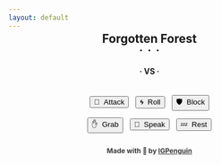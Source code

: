 ```yaml
---
layout: default
---
```

<meta http-equiv="Permissions-Policy" content="interest-cohort=()">
<meta name="twitter:card" content="summary" />
<meta name="twitter:site" content="{{ page.title }}" />
<meta name="twitter:title" content="{{ page.title }}" />
<meta name="twitter:image" content="{{ page.title_image }}" />

<script src="https://ajax.googleapis.com/ajax/libs/jquery/3.5.1/jquery.min.js"></script>
<link rel="stylesheet" href="https://cdnjs.cloudflare.com/ajax/libs/animate.css/4.1.1/animate.min.css"/>
<script src="js/game_loop.js"></script>

<div class= "curtain" id="id_fullscreen_curtain"></div>
<div class= "fullScreenText" id="id_fullscreen_text"></div>

<center class="animate__animated animate__fadeIn animate__fast">
<h2 id = "id_area" style="margin-top:-12px; margin-bottom:8px;">Forgotten Forest</h2>
<h2 id = "id_subtitle" style="margin:-12px; font-size:20px;">∙&nbsp;&nbsp;∙&nbsp;&nbsp;∙</h2>
<p style="margin:14px;"></p>

<div class= "enemyOverlay" id="id_enemy_overlay"></div>
<div class="card" id="id_card">
<div id = "id_enemy_info">
<h1 id = "id_emoji" style="margin-top:4px; margin-bottom:6px;"/>
<h2 id = "id_name"/>
<h3 id = "id_stats" style="line-height:24px; margin-bottom:8px;"/>
</div>
<h4 id = "id_desc" style="padding-right:8px; padding-left:8px; margin-bottom:12px; line-height:165%"/>
<h5 id = "id_team"/>
</div>

<p style="margin:9px;"></p>
<h3 style="margin:-0px; font-size:14px">· VS ·</h3>
<p style="margin:6px;"></p>

<div class= "playerOverlay" id="id_player_overlay"></div>
<div class="toolbar" style="padding-bottom:10px;">
<div id = "id_player_info">
<h3 id = "id_player_name" style="font-weight:bold; margin-bottom:8px; margin-top:4px; cursor:pointer;"/>
<h3 id = "id_player_status" style="margin-bottom:0px; display:inline;"/>
</div>
<h4 id = "id_log" style="margin-top:6px; margin-bottom:0px; padding-left:4px; margin-bottom:4px; text-align:left;"/>
<h4 id = "id_player_party_loot" style="margin-bottom:0px; display:inline;"/>
</div>

<p style="margin:16px;"></p>
<button type = "button" id = "button_attack">🎯&nbsp;&nbsp;Attack</button>&nbsp;&nbsp;
<button type = "button" id = "button_roll">🌀&nbsp;&nbsp;Roll</button>&nbsp;&nbsp;
<button type = "button" id = "button_block">🛡&nbsp;&nbsp;Block</button>
<p style="margin:12px;"></p>
<button type = "button" id = "button_grab">✋&nbsp;&nbsp;Grab</button>&nbsp;&nbsp;
<button type = "button" id = "button_speak">💬&nbsp;&nbsp;Speak</button>&nbsp;&nbsp;
<button type = "button" id = "button_sleep">💤&nbsp;&nbsp;Rest</button>

<p style="margin:24px"></p>
<h4 style="font-size:12px; opacity:0.85;">Made with 💚 by <a href="https://github.com/IGPenguin/webcrawler/">IGPenguin</a></h4><h4 id="id_version" style="font-size:10px; margin-top:-12px; opacity:0.6;"/>
</center>
